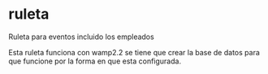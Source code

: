 # ruleta
Ruleta para eventos incluido los empleados

Esta ruleta funciona con wamp2.2
se tiene que crear la base de datos para que funcione por la forma en que esta configurada.
